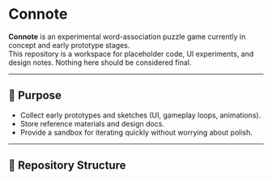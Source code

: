 # Connote

**Connote** is an experimental word-association puzzle game currently in concept and early prototype stages.  
This repository is a workspace for placeholder code, UI experiments, and design notes. Nothing here should be considered final.

---

## 🎯 Purpose
- Collect early prototypes and sketches (UI, gameplay loops, animations).
- Store reference materials and design docs.
- Provide a sandbox for iterating quickly without worrying about polish.

---

## 📂 Repository Structure
